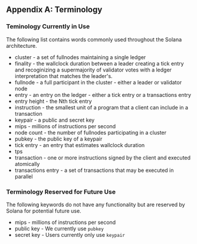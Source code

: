 ## Appendix A: Terminology

### Teminology Currently in Use

The following list contains words commonly used throughout the Solana architecture.

* cluster - a set of fullnodes maintaining a single ledger
* finality - the wallclock duration between a leader creating a tick entry and recoginizing
  a supermajority of validator votes with a ledger interpretation that matches the leader's.
* fullnode - a full participant in the cluster - either a leader or validator node
* entry - an entry on the ledger - either a tick entry or a transactions entry
* entry height - the Nth tick entry
* instruction - the smallest unit of a program that a client can include in a transaction
* keypair - a public and secret key
* mips - millions of instructions per second
* node count - the number of fullnodes participating in a cluster
* pubkey - the public key of a keypair
* tick entry - an entry that estimates wallclock duration
* tps
* transaction - one or more instructions signed by the client and executed atomically
* transactions entry - a set of transactions that may be executed in parallel


### Terminology Reserved for Future Use

The following keywords do not have any functionality but are reserved by Solana
for potential future use.

* mips - millions of instructions per second
* public key - We currently use `pubkey`
* secret key - Users currently only use `keypair`
